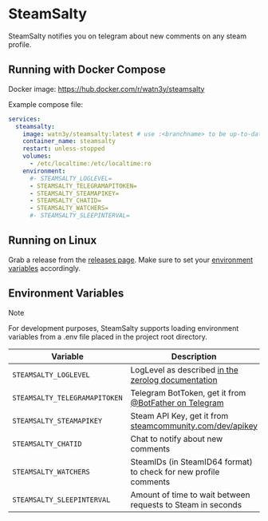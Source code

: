 # SteamSalty

SteamSalty notifies you on telegram about new comments on any steam profile.

## Running with Docker Compose

Docker image: <https://hub.docker.com/r/watn3y/steamsalty>

Example compose file:

```yaml
services:
  steamsalty:
    image: watn3y/steamsalty:latest # use :<branchname> to be up-to-date with any branch 
    container_name: steamsalty
    restart: unless-stopped
    volumes:
      - /etc/localtime:/etc/localtime:ro
    environment:
      #- STEAMSALTY_LOGLEVEL=
      - STEAMSALTY_TELEGRAMAPITOKEN=
      - STEAMSALTY_STEAMAPIKEY=
      - STEAMSALTY_CHATID=
      - STEAMSALTY_WATCHERS=
      #- STEAMSALTY_SLEEPINTERVAL=
```

## Running on Linux

Grab a release from the [releases page](https://github.com/watn3y/steamsalty/releases). Make sure to set your  [environment variables](#environment-variables) accordingly.

## Environment Variables

> [!NOTE]  
> For development purposes, SteamSalty supports loading environment variables from a .env file placed in the project root directory.

| Variable                      | Description                                                                                                                                   | Default            | Required       |
| ----------------------------- | ----------------------------------------------------------------------------------------------------------------------------------------------| ------------------ | -------------- |
| `STEAMSALTY_LOGLEVEL`         | LogLevel as described [in the zerolog documentation](https://pkg.go.dev/github.com/rs/zerolog@v1.34.0#readme-simple-leveled-logging-example)  | 1 (Info)           | ❌             |
| `STEAMSALTY_TELEGRAMAPITOKEN` | Telegram BotToken, get it from  [@BotFather on Telegram](https://t.me/BotFather)                                                              | None               | ✅             |
| `STEAMSALTY_STEAMAPIKEY`      | Steam API Key, get it from [steamcommunity.com/dev/apikey](https://steamcommunity.com/dev/apikey)                                             | None               | ✅             |
| `STEAMSALTY_CHATID`           | Chat to notify about new comments                                                                                                             | None               | ✅             |
| `STEAMSALTY_WATCHERS`         | SteamIDs (in SteamID64 format) to check for new profile comments                                                                              | None               | ✅             |
| `STEAMSALTY_SLEEPINTERVAL`    | Amount of time to wait between requests to Steam in seconds                                                                                   | 60                 | ❌             |
